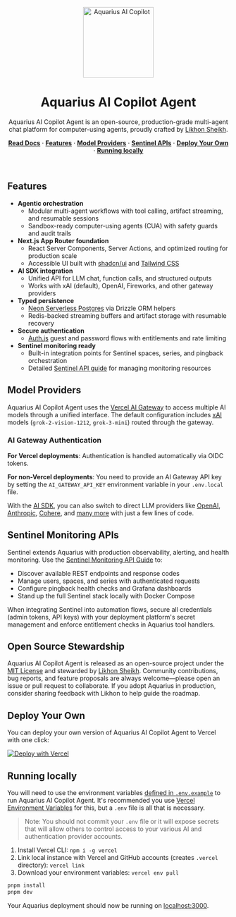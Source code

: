 <p align="center">
  <picture>
    <source media="(prefers-color-scheme: dark)" srcset="/images/aquarius-logo-dark.svg">
    <img alt="Aquarius AI Copilot" src="/images/aquarius-logo-light.svg" width="160" height="160">
  </picture>
</p>

<h1 align="center">Aquarius AI Copilot Agent</h1>

<p align="center">
  Aquarius AI Copilot Agent is an open-source, production-grade multi-agent chat platform for computer-using agents, proudly crafted by <a href="https://t.me/likhonsheikh">Likhon Sheikh</a>.
</p>

<p align="center">
  <a href="https://chat-sdk.dev"><strong>Read Docs</strong></a> ·
  <a href="#features"><strong>Features</strong></a> ·
  <a href="#model-providers"><strong>Model Providers</strong></a> ·
  <a href="#sentinel-monitoring-apis"><strong>Sentinel APIs</strong></a> ·
  <a href="#deploy-your-own"><strong>Deploy Your Own</strong></a> ·
  <a href="#running-locally"><strong>Running locally</strong></a>
</p>
<br/>

## Features

- **Agentic orchestration**
  - Modular multi-agent workflows with tool calling, artifact streaming, and resumable sessions
  - Sandbox-ready computer-using agents (CUA) with safety guards and audit trails
- **Next.js App Router foundation**
  - React Server Components, Server Actions, and optimized routing for production scale
  - Accessible UI built with [shadcn/ui](https://ui.shadcn.com) and [Tailwind CSS](https://tailwindcss.com)
- **AI SDK integration**
  - Unified API for LLM chat, function calls, and structured outputs
  - Works with xAI (default), OpenAI, Fireworks, and other gateway providers
- **Typed persistence**
  - [Neon Serverless Postgres](https://vercel.com/marketplace/neon) via Drizzle ORM helpers
  - Redis-backed streaming buffers and artifact storage with resumable recovery
- **Secure authentication**
  - [Auth.js](https://authjs.dev) guest and password flows with entitlements and rate limiting
- **Sentinel monitoring ready**
  - Built-in integration points for Sentinel spaces, series, and pingback orchestration
  - Detailed [Sentinel API guide](docs/sentinel-apis.md) for managing monitoring resources

## Model Providers

Aquarius AI Copilot Agent uses the [Vercel AI Gateway](https://vercel.com/docs/ai-gateway) to access multiple AI models through a unified interface. The default configuration includes [xAI](https://x.ai) models (`grok-2-vision-1212`, `grok-3-mini`) routed through the gateway.

### AI Gateway Authentication

**For Vercel deployments**: Authentication is handled automatically via OIDC tokens.

**For non-Vercel deployments**: You need to provide an AI Gateway API key by setting the `AI_GATEWAY_API_KEY` environment variable in your `.env.local` file.

With the [AI SDK](https://ai-sdk.dev/docs/introduction), you can also switch to direct LLM providers like [OpenAI](https://openai.com), [Anthropic](https://anthropic.com), [Cohere](https://cohere.com/), and [many more](https://ai-sdk.dev/providers/ai-sdk-providers) with just a few lines of code.

## Sentinel Monitoring APIs

Sentinel extends Aquarius with production observability, alerting, and health monitoring. Use the [Sentinel Monitoring API Guide](docs/sentinel-apis.md) to:

- Discover available REST endpoints and response codes
- Manage users, spaces, and series with authenticated requests
- Configure pingback health checks and Grafana dashboards
- Stand up the full Sentinel stack locally with Docker Compose

When integrating Sentinel into automation flows, secure all credentials (admin tokens, API keys) with your deployment platform's secret management and enforce entitlement checks in Aquarius tool handlers.

## Open Source Stewardship

Aquarius AI Copilot Agent is released as an open-source project under the [MIT License](LICENSE) and stewarded by [Likhon Sheikh](https://t.me/likhonsheikh). Community contributions, bug reports, and feature proposals are always welcome—please open an issue or pull request to collaborate. If you adopt Aquarius in production, consider sharing feedback with Likhon to help guide the roadmap.

## Deploy Your Own

You can deploy your own version of Aquarius AI Copilot Agent to Vercel with one click:

[![Deploy with Vercel](https://vercel.com/button)](https://vercel.com/templates/next.js/nextjs-ai-chatbot)

## Running locally

You will need to use the environment variables [defined in `.env.example`](.env.example) to run Aquarius AI Copilot Agent. It's recommended you use [Vercel Environment Variables](https://vercel.com/docs/projects/environment-variables) for this, but a `.env` file is all that is necessary.

> Note: You should not commit your `.env` file or it will expose secrets that will allow others to control access to your various AI and authentication provider accounts.

1. Install Vercel CLI: `npm i -g vercel`
2. Link local instance with Vercel and GitHub accounts (creates `.vercel` directory): `vercel link`
3. Download your environment variables: `vercel env pull`

```bash
pnpm install
pnpm dev
```

Your Aquarius deployment should now be running on [localhost:3000](http://localhost:3000).
